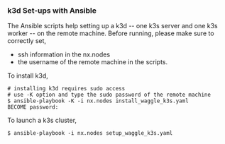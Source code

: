 ### k3d Set-ups with Ansible

The Ansible scripts help setting up a k3d -- one k3s server and one k3s worker -- on the remote machine. Before running, please make sure to correctly set,

- ssh information in the nx.nodes
- the username of the remote machine in the scripts.


To install k3d,
```
# installing k3d requires sudo access
# use -K option and type the sudo password of the remote machine
$ ansible-playbook -K -i nx.nodes install_waggle_k3s.yaml
BECOME password: 
```

To launch a k3s cluster,
```
$ ansible-playbook -i nx.nodes setup_waggle_k3s.yaml
```
